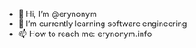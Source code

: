 - 👋 Hi, I’m @erynonym
- 🌱 I’m currently learning software engineering 
- 📫 How to reach me: erynonym.info


